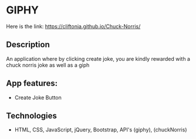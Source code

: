 # GIPHY

Here is the link: https://cliftonia.github.io/Chuck-Norris/

## Description

An application where by clicking create joke, you are kindly rewarded with a chuck norris joke as well as a giph

## App features:

- Create Joke Button

## Technologies

- HTML, CSS, JavaScript, jQuery, Bootstrap, API's (giphy), (chuckNorris)
